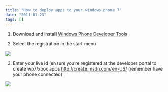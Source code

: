 ```yaml
---
title: "How to deploy apps to your windows phone 7"
date: "2011-01-23"
tags: []
---
```


1. Download and install [Windows Phone Developer Tools](http://www.microsoft.com/downloads/en/details.aspx?FamilyID=04704acf-a63a-4f97-952c-8b51b34b00ce)

2. Select the registration in the start menu

![](/images//blog/image.axd?picture=image_thumb_3.png)

3. Enter your live id (ensure you’re registered at the developer portal to create wp7/xbox apps <http://create.msdn.com/en-US/> (remember have your phone connected)

![](/images//blog/image.axd?picture=image_thumb_4.png)
